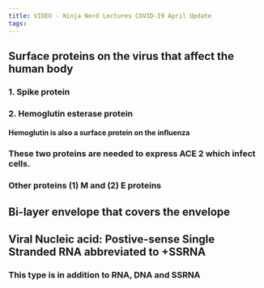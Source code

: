 ```yaml
---
title: VIDEO - Ninja Nerd Lectures COVID-19 April Update
tags:
---
```


## **Surface** proteins on the virus that affect the human body
### 1. Spike protein
### 2. Hemoglutin esterase protein
#### Hemoglutin is also a surface protein on the influenza
### These two proteins are needed to express ACE 2 which infect cells.
### Other proteins (1) M and (2) E proteins
## Bi-layer envelope that covers the envelope
## Viral Nucleic acid: **Postive-sense Single Stranded RNA** abbreviated to +SSRNA
### This type is in addition to RNA, DNA and SSRNA
## 
